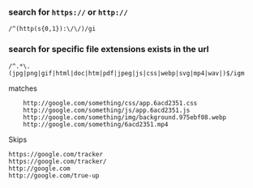 
### search for `https://` or `http://`

```
/^(http(s{0,1}):\/\/)/gi
```

### search for specific file extensions exists in the url

```
/^.*\.(jpg|png|gif|html|doc|htm|pdf|jpeg|js|css|webp|svg|mp4|wav|)$/igm
```

matches
```
    http://google.com/something/css/app.6acd2351.css    
    http://google.com/something/js/app.6acd2351.js    
    http://google.com/something/img/background.975ebf08.webp    
    http://google.com/something/6acd2351.mp4
```
Skips
```
https://google.com/tracker
https://google.com/tracker/
http://google.com
http://google.com/true-up
```
